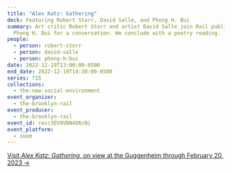 ```yaml
---
title: "Alex Katz: Gathering"
deck: Featuring Robert Storr, David Salle, and Phong H. Bui
summary: Art critic Robert Storr and artist David Salle join Rail publisher
  Phong H. Bui for a conversation. We conclude with a poetry reading.
people:
  - person: robert-storr
  - person: david-salle
  - person: phong-h-bui
date: 2022-12-19T13:00:00-0500
end_date: 2022-12-19T14:30:00-0500
series: 715
collections:
  - the-new-social-environment
event_organizer:
  - the-brooklyn-rail
event_producer:
  - the-brooklyn-rail
event_id: recc3EV9VBN4O6cNi
event_platform:
  - zoom
---
```

[V﻿isit *Alex Katz: Gathering*, on view at the Guggenheim through February 20, 2023 →](https://www.guggenheim.org/exhibition/alex-katz-gathering)